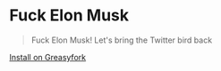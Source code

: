 # Fuck Elon Musk

> Fuck Elon Musk! Let's bring the Twitter bird back

[Install on Greasyfork](https://greasyfork.org/zh-CN/scripts/471602-elon-musk)
